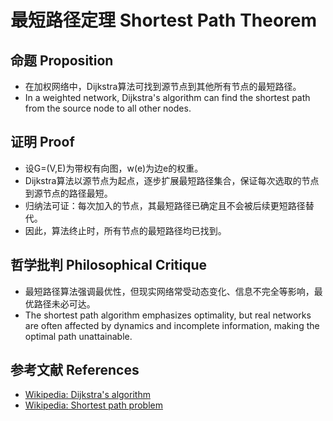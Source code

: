 # 最短路径定理 Shortest Path Theorem

## 命题 Proposition

- 在加权网络中，Dijkstra算法可找到源节点到其他所有节点的最短路径。
- In a weighted network, Dijkstra's algorithm can find the shortest path from the source node to all other nodes.

## 证明 Proof

- 设G=(V,E)为带权有向图，w(e)为边e的权重。
- Dijkstra算法以源节点为起点，逐步扩展最短路径集合，保证每次选取的节点到源节点的路径最短。
- 归纳法可证：每次加入的节点，其最短路径已确定且不会被后续更短路径替代。
- 因此，算法终止时，所有节点的最短路径均已找到。

## 哲学批判 Philosophical Critique

- 最短路径算法强调最优性，但现实网络常受动态变化、信息不完全等影响，最优路径未必可达。
- The shortest path algorithm emphasizes optimality, but real networks are often affected by dynamics and incomplete information, making the optimal path unattainable.

## 参考文献 References

- [Wikipedia: Dijkstra's algorithm](https://en.wikipedia.org/wiki/Dijkstra%27s_algorithm)
- [Wikipedia: Shortest path problem](https://en.wikipedia.org/wiki/Shortest_path_problem)
